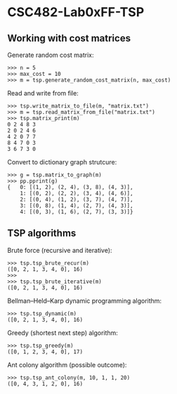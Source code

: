 # CSC482-Lab0xFF-TSP

## Working with cost matrices
Generate random cost matrix:
```
>>> n = 5
>>> max_cost = 10
>>> m = tsp.generate_random_cost_matrix(n, max_cost)
```
Read and write from file:
```
>>> tsp.write_matrix_to_file(m, "matrix.txt")
>>> m = tsp.read_matrix_from_file("matrix.txt")
>>> tsp.matrix_print(m)
0 2 4 8 3
2 0 2 4 6
4 2 0 7 7
8 4 7 0 3
3 6 7 3 0
```
Convert to dictionary graph strutcure:
```
>>> g = tsp.matrix_to_graph(m)
>>> pp.pprint(g)
{   0: [(1, 2), (2, 4), (3, 8), (4, 3)],
    1: [(0, 2), (2, 2), (3, 4), (4, 6)],
    2: [(0, 4), (1, 2), (3, 7), (4, 7)],
    3: [(0, 8), (1, 4), (2, 7), (4, 3)],
    4: [(0, 3), (1, 6), (2, 7), (3, 3)]}

```

## TSP algorithms

Brute force (recursive and iterative):
```
>>> tsp.tsp_brute_recur(m)
([0, 2, 1, 3, 4, 0], 16)
>>>
>>> tsp.tsp_brute_iterative(m)
([0, 2, 1, 3, 4, 0], 16)
```

Bellman–Held–Karp dynamic programming algorithm:
```
>>> tsp.tsp_dynamic(m)
([0, 2, 1, 3, 4, 0], 16)
```

Greedy (shortest next step) algorithm:
```
>>> tsp.tsp_greedy(m)
([0, 1, 2, 3, 4, 0], 17)
```

Ant colony algorithm (possible outcome):
```
>>> tsp.tsp_ant_colony(m, 10, 1, 1, 20)
([0, 4, 3, 1, 2, 0], 16)
```
